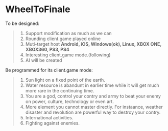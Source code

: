 WheelToFinale
=============

To be designed:
>1. Support modification as much as we can
>1. Rounding client.game played online
>1. Muti-target host **Android, iOS, Windows(ok), Linux, XBOX ONE, XBOX360, PS3, PS4**
>1. Interesting client.game mode.(following)
>1. AI will be created

Be programmed for its client.game mode:
>1. Sun light on a fixed point of the earth.
>1. Water resource is abandunt in earlier time while it will get much more rare in the continuing time.
>1. You are a god, control your contry and army to beat your enemy on power, culture, technology or even art.
>1. More element you cannot master directly. For instaance, weather disaster and revolution are powerful way to destroy your contry.
>1. International activities.
>1. Fighting against enemies.